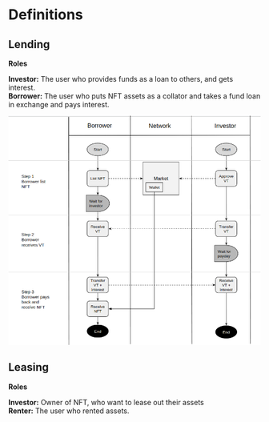 # Definitions

## Lending

**Roles**

**Investor:** The user who provides funds as a loan to others, and gets interest.  
**Borrower:** The user who puts NFT assets as a collator and takes a fund loan in exchange and pays interest.

![](.gitbook/assets/screenshot-from-2021-04-15-17-01-24.png)

## Leasing

**Roles**

**Investor:** Owner of NFT, who want to lease out their assets  
**Renter:** The user who rented assets.

